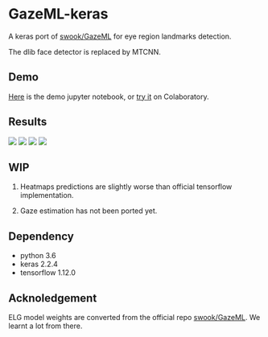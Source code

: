 # GazeML-keras
A keras port of [swook/GazeML](https://github.com/swook/GazeML) for eye region landmarks detection. 

The dlib face detector is replaced by MTCNN.

## Demo

[Here](https://github.com/shaoanlu/GazeML-keras/blob/master/demo_colab.ipynb) is the demo jupyter notebook, or [try it](https://colab.research.google.com/github/shaoanlu/GazeML-keras/blob/master/demo_colab.ipynb) on Colaboratory.

## Results

![](https://github.com/shaoanlu/GazeML-keras/raw/master/results/result_lenna.png)
![](https://github.com/shaoanlu/GazeML-keras/raw/master/results/result_fashion-1063100_640.png)
![](https://github.com/shaoanlu/GazeML-keras/raw/master/results/result_model-1439909_640.png)
![](https://github.com/shaoanlu/GazeML-keras/raw/master/results/result_reiwa.png)

## WIP
1. Heatmaps predictions are slightly worse than official tensorflow implementation.

2. Gaze estimation has not been ported yet.

## Dependency
- python 3.6
- keras 2.2.4
- tensorflow 1.12.0

## Acknoledgement
ELG model weights are converted from the official repo [swook/GazeML](https://github.com/swook/GazeML). We learnt a lot from there.
